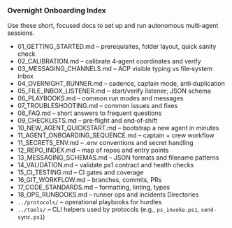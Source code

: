 ### Overnight Onboarding Index

Use these short, focused docs to set up and run autonomous multi‑agent sessions.

- 01_GETTING_STARTED.md – prerequisites, folder layout, quick sanity check
- 02_CALIBRATION.md – calibrate 4‑agent coordinates and verify
- 03_MESSAGING_CHANNELS.md – ACP visible typing vs file‑system inbox
- 04_OVERNIGHT_RUNNER.md – cadence, captain mode, anti‑duplication
- 05_FILE_INBOX_LISTENER.md – start/verify listener; JSON schema
- 06_PLAYBOOKS.md – common run modes and messages
- 07_TROUBLESHOOTING.md – common issues and fixes
- 08_FAQ.md – short answers to frequent questions
- 09_CHECKLISTS.md – pre‑flight and end‑of‑shift
- 10_NEW_AGENT_QUICKSTART.md – bootstrap a new agent in minutes
- 11_AGENT_ONBOARDING_SEQUENCE.md – captain + crew workflow
- 11_SECRETS_ENV.md – .env conventions and secret handling
- 12_REPO_INDEX.md – map of repos and entry points
- 13_MESSAGING_SCHEMAS.md – JSON formats and filename patterns
- 14_VALIDATION.md – validate.ps1 contract and health checks
- 15_CI_TESTING.md – CI gates and coverage
- 16_GIT_WORKFLOW.md – branches, commits, PRs
- 17_CODE_STANDARDS.md – formatting, linting, types
- 18_OPS_RUNBOOKS.md – runner ops and incidents
Directories
- `../protocols/` – operational playbooks for hurdles
- `../tools/` – CLI helpers used by protocols (e.g., `ps_invoke.ps1`, `send-sync.ps1`)

 








